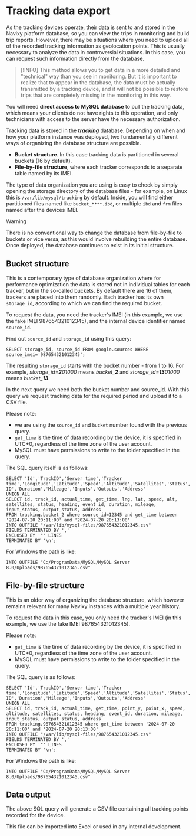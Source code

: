 # Tracking data export

As the tracking devices operate, their data is sent to and stored in the Navixy platform database, so you can view the trips in monitoring and build trip reports. However, there may be situations where you need to upload all of the recorded tracking information as geolocation points. This is usually necessary to analyze the data in controversial situations. In this case, you can request such information directly from the database.

> [!INFO]
> This method allows you to get data in a more detailed and "technical" way than you see in monitoring. But it is important to realize that to appear in the database, the data must be actually transmitted by a tracking device, and it will not be possible to restore trips that are completely missing in the monitoring in this way.

You will need **direct access to MySQL database** to pull the tracking data, which means your clients do not have rights to this operation, and only technicians with access to the server have the necessary authorization.

Tracking data is stored in the ***tracking*** database. Depending on when and how your platform instance was deployed, two fundamentally different ways of organizing the database structure are possible.

- **Bucket structure**. In this case tracking data is partitioned in several buckets (16 by default).
- **File-by-file structure**, where each tracker corresponds to a separate table named by its IMEI.

The type of data organization you are using is easy to check by simply opening the storage directory of the database files - for example, on Linux this is `/var/lib/mysql/tracking` by default. Inside, you will find either partitioned files named like `bucket_****.ibd`, or multiple `ibd` and `frm` files named after the devices IMEI.

> [!WARNING]
> There is no conventional way to change the database from file-by-file to buckets or vice versa, as this would involve rebuilding the entire database. Once deployed, the database continues to exist in its initial structure.

## Bucket structure

This is a contemporary type of database organization where for performance optimization the data is stored not in individual tables for each tracker, but in the so-called buckets. By default there are 16 of them, trackers are placed into them randomly. Each tracker has its own `storage_id`, according to which we can find the required bucket.

To request the data, you need the tracker's IMEI (in this example, we use the fake IMEI 987654321012345), and the internal device identifier named `source_id`.

Find out `source_id` and `storage_id` using this query:

```
SELECT storage_id, source_id FROM google.sources WHERE source_imei='987654321012345'; 
```

The resulting `storage_id` starts with the bucket number - from 1 to 16. For example, *storage\_id=**2**01000* means *bucket\_**2*** and *storage\_id=**13**01000* means *bucket\_**13***.

In the next query we need both the bucket number and source\_id. With this query we request tracking data for the required period and upload it to a CSV file.

Please note:

- we are using the `source_id` and `bucket` number found with the previous query.
- `get_time` is the time of data recording by the device, it is specified in UTC+0, regardless of the time zone of the user account.
- MySQL must have permissions to write to the folder specified in the query.

The SQL query itself is as follows:

```
SELECT 'Id','TrackID','Server time','Tracker time','Longitude','Latitude','Speed','Altitude','Satellites','Status','Heading','Event ID','Duration','Mileage','Inputs','Outputs','Address'   
UNION ALL   
SELECT id, track_id, actual_time, get_time, lng, lat, speed, alt, satellites, status, heading, event_id, duration, mileage, input_status, output_status, address  
FROM tracking.bucket_2 where source_id=12345 and get_time between '2024-07-20 20:11:00' and '2024-07-20 20:13:00'   
INTO OUTFILE "/var/lib/mysql-files/987654321012345.csv"
FIELDS TERMINATED BY ','   
ENCLOSED BY '"' LINES   
TERMINATED BY '\n';
```

For Windows the path is like:

```
INTO OUTFILE "C:/ProgramData/MySQL/MySQL Server 8.0/Uploads/987654321012345.csv"
```

## File-by-file structure

This is an older way of organizing the database structure, which however remains relevant for many Navixy instances with a multiple year history.

To request the data in this case, you only need the tracker's IMEI (in this example, we use the fake IMEI 987654321012345).

Please note:

- `get_time` is the time of data recording by the device, it is specified in UTC+0, regardless of the time zone of the user account.
- MySQL must have permissions to write to the folder specified in the query.

The SQL query is as follows:

```
SELECT 'Id','TrackID','Server time','Tracker time','Longitude','Latitude','Speed','Altitude','Satellites','Status','Heading','Event ID','Duration','Mileage','Inputs','Outputs','Address'  
UNION ALL  
SELECT id, track_id, actual_time, get_time, point_y, point_x, speed, altitude, satellites, status, heading, event_id, duration, mileage, input_status, output_status, address 
FROM tracking.987654321012345 where get_time between '2024-07-20 20:11:00' and '2024-07-20 20:13:00'  
INTO OUTFILE "/var/lib/mysql-files/987654321012345.csv"  
FIELDS TERMINATED BY ','  
ENCLOSED BY '"' LINES  
TERMINATED BY '\n';
```

For Windows the path is like:

```
INTO OUTFILE "C:/ProgramData/MySQL/MySQL Server 8.0/Uploads/987654321012345.csv"
```

## Data output

The above SQL query will generate a CSV file containing all tracking points recorded for the device.

This file can be imported into Excel or used in any internal development.